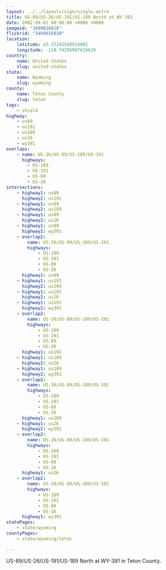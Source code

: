 ```yaml
---
layout: ../../layouts/sign/single.astro
title: US-89/US-26/US-191/US-189 North at WY-391
date: 2002-08-01 00:00:00 +0000 +0000
imageid: "3499016810"
flickrid: "3499016810"
location:
    latitude: 43.37242588914082
    longitude: -110.74295997619629
country:
    name: United States
    slug: united-states
state:
    name: Wyoming
    slug: wyoming
county:
    name: Teton County
    slug: teton
tags:
    - shield
highway:
    - us89
    - us191
    - us189
    - us26
    - wy391
overlaps:
    - name: US-26/US-89/US-189/US-191
      highways:
        - US-189
        - US-191
        - US-89
        - US-26
intersections:
    - highway1: us89
      highway2: us191
    - highway1: us89
      highway2: us189
    - highway1: us89
      highway2: us26
    - highway1: us89
      highway2: wy391
    - overlap2:
        name: US-26/US-89/US-189/US-191
        highways:
            - US-189
            - US-191
            - US-89
            - US-26
      highway1: us89
    - highway1: us191
      highway2: us189
    - highway1: us191
      highway2: us26
    - highway1: us191
      highway2: wy391
    - overlap2:
        name: US-26/US-89/US-189/US-191
        highways:
            - US-189
            - US-191
            - US-89
            - US-26
      highway1: us191
    - highway1: us189
      highway2: us26
    - highway1: us189
      highway2: wy391
    - overlap2:
        name: US-26/US-89/US-189/US-191
        highways:
            - US-189
            - US-191
            - US-89
            - US-26
      highway1: us189
    - highway1: us26
      highway2: wy391
    - overlap2:
        name: US-26/US-89/US-189/US-191
        highways:
            - US-189
            - US-191
            - US-89
            - US-26
      highway1: us26
    - overlap2:
        name: US-26/US-89/US-189/US-191
        highways:
            - US-189
            - US-191
            - US-89
            - US-26
      highway1: wy391
statePages:
    - state/wyoming
countyPages:
    - state/wyoming/teton

---
```

US-89/US-26/US-191/US-189 North at WY-391 in Teton County.